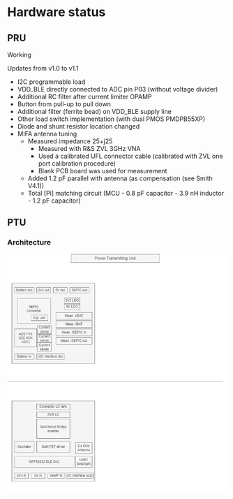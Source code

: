 # Hardware status
## PRU
Working

Updates from v1.0 to v1.1
- I2C programmable load
- VDD_BLE directly connected to ADC pin P03 (without voltage divider)
- Additional RC filter after current limiter OPAMP
- Button from pull-up to pull down
- Additional filter (ferrite bead) on VDD_BLE supply line
- Other load switch implementation (with dual PMOS PMDPB55XP)
- Diode and shunt resistor location changed
- MIFA antenna tuning
  - Measured impedance 25+j25
    - Measured with R&S ZVL 3GHz VNA
    - Used a calibrated UFL connector cable (calibrated with ZVL one port calibration procedure)
    - Blank PCB board was used for measurement
  - Added 1.2 pF parallel with antenna (as compensation (see Smith V4.1))
  - Total [Pi] matching circuit (MCU - 0.8 pF capacitor - 3.9 nH inductor - 1.2 pF capacitor)


## PTU

### Architecture
![architecture](https://github.com/jarnevanmulders/IoT_energystorage_charger_ble/blob/main/hardware/power-transmitting-unit/drawio/PTU-block-diagram-overview.drawio.png)
